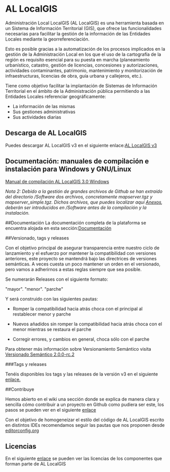 # AL LocalGIS
Administración Local LocalGIS (AL LocalGIS) es una herramienta basada en un Sistema de Información Territorial (GIS), que ofrece las funcionalidades necesarias para facilitar la gestión de la información de las Entidades Locales mediante la georreferenciación. 

Esto es posible gracias a la automatización de los procesos implicados en la gestión de la Administración Local en los que el uso de la cartografía de la región es requisito esencial para su puesta en marcha (planeamiento urbanístico, catastro, gestión de licencias, concesiones y autorizaciones, actividades contaminantes, patrimonio, mantenimiento y monitorización de infraestructuras, licencias de obra, guía urbana y callejeros, etc.).

Tiene como objetivo facilitar la implantación de Sistemas de Información Territorial en el ámbito de la Administración pública permitiendo a las Entidades Locales referenciar geográficamente:

* La información de las mismas
* Sus gestiones administrativas
* Sus actividades diarias

## Descarga de AL LocalGIS

Puedes descargar AL LocalGIS v3 en el siguiente enlace:<a href="https://github.com/Cenatic/allocalgis/releases/tag/v3.0" target="_new">AL LocalGIS v3</a>

## Documentación: manuales de compilación e instalación para Windows y GNU/Linux 

<a href="https://github.com/e-admin/allocalgis/releases/download/Configuraci%C3%B3n/Manual.de.compilacion.AL.LocalGIS.3.0.Windows.pdf" target="_new">Manual de compilación AL LocalGIS 3.0 Windows</a>

*Nota 2: Debido a la gestión de grandes archivos de Github se han extraído del directorio /Software dos archivos, concretamente mapserver.tgz y mapserver_simple.tgz. Dichos archivos, que puedes localizar aquí <a href="https://github.com/Cenatic/allocalgis/releases/tag/Anexo" target="_new">Anexos</a>, deberán ser introducidos en /Software antes de la compilación y la instalación.*

##Documentación
La documentación completa de la plataforma se encuentra alojada en esta sección:<a href="https://github.com/Cenatic/allocalgis/releases/tag/Documentaci%C3%B3n" target="_new">Documentación</a>

##Versionado, tags y releases

Con el objetivo principal de asegurar transparencia entre nuestro ciclo de lanzamiento y el esfuerzo por mantener la compatibilidad con versiones anteriores, este proyecto se mantendrá bajo las directrices de versiones semánticas. A veces cuesta un poco mantener un orden en el versionado, pero vamos a adherirnos a estas reglas siempre que sea posible.

Se numerarán Releases con el siguiente formato:

"mayor". "menor". "parche"

Y será construido con las siguientes pautas:

* Romper la compatibilidad hacia atrás choca con el principal al restablecer menor y parche

* Nuevos añadidos sin romper la compatibilidad hacia atrás choca con el menor mientras se restaura el parche

* Corregir errores, y cambios en general, choca sólo con el parche

Para obtener más información sobre Versionamiento Semántico visita <a href="http://semver.org/lang/es/" target="_new">Versionado Semántico 2.0.0-rc.2</a>

###Tags y releases

Tenéis disponibles los tags y las releases de la versión v3 en el siguiente <a href="https://github.com/Cenatic/allocalgis/releases" target="_new">enlace.</a>

##Contribuye

Hemos abierto en el wiki una sección donde se explica de manera clara y sencilla cómo contribuir a un proyecto en Github como pudiera ser este, los pasos se pueden ver en el siguiente <a href="https://github.com/Cenatic/alsigm/wiki/Contribuye" target="_new">enlace</a>

Con el objetivo de homogeneizar el estilo del código de AL LocalGIS escrito en distintos IDEs recomendamos seguir las pautas que nos proponen desde <a href="editorconfig.org" target="_new">editorconfig.org</a>

## Licencias

En el siguiente <a href="https://github.com/Cenatic/allocalgis/tree/master/licencias" target="_new">enlace</a> se pueden ver las licencias de los componentes que forman parte de AL LocalGIS

